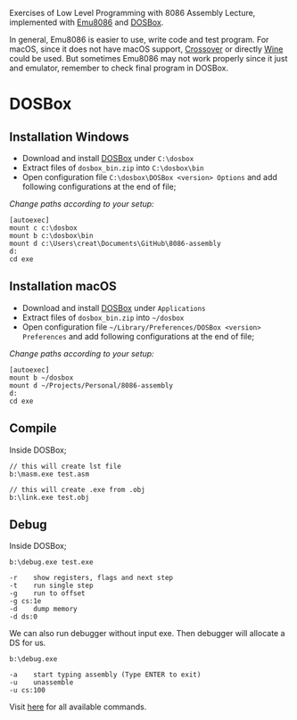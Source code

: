 Exercises of Low Level Programming with 8086 Assembly Lecture, implemented with [Emu8086](https://emu8086-microprocessor-emulator.en.softonic.com/) and [DOSBox](https://www.dosbox.com/).

In general, Emu8086 is easier to use, write code and test program. For macOS, since it does not have macOS support, [Crossover](https://www.codeweavers.com/crossover) or directly [Wine](https://www.winehq.org/) could be used. But sometimes Emu8086 may not work properly since it just and emulator, remember to check final program in DOSBox.

# DOSBox

## Installation Windows

- Download and install [DOSBox](https://www.dosbox.com/) under `C:\dosbox`
- Extract files of `dosbox_bin.zip` into `C:\dosbox\bin`
- Open configuration file `C:\dosbox\DOSBox <version> Options` and add following configurations at the end of file;

*Change paths according to your setup:*

    [autoexec]
    mount c c:\dosbox
    mount b c:\dosbox\bin
    mount d c:\Users\creat\Documents\GitHub\8086-assembly
    d:
    cd exe

## Installation macOS

- Download and install [DOSBox](https://www.dosbox.com/) under `Applications`
- Extract files of `dosbox_bin.zip` into `~/dosbox`
- Open configuration file `~/Library/Preferences/DOSBox <version> Preferences` and add following configurations at the end of file;

*Change paths according to your setup:*

    [autoexec]
    mount b ~/dosbox
    mount d ~/Projects/Personal/8086-assembly
    d:
    cd exe

## Compile
Inside DOSBox;

    // this will create lst file
    b:\masm.exe test.asm
    
    // this will create .exe from .obj
    b:\link.exe test.obj

## Debug
Inside DOSBox;

    b:\debug.exe test.exe

    -r    show registers, flags and next step
    -t    run single step
    -g    run to offset
    -g cs:1e
    -d    dump memory 
    -d ds:0

We can also run debugger without input exe.
Then debugger will allocate a DS for us.

    b:\debug.exe
    
    -a    start typing assembly (Type ENTER to exit)
    -u    unassemble
    -u cs:100

Visit [here](https://docs.microsoft.com/en-us/previous-versions/tn-archive/cc722863(v=technet.10)?redirectedfrom=MSDN) for all available commands.
